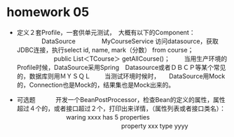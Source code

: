 # homework 05

 * 定义２套Profile，一套供单元测试，　大概有以下的Component：
   　　　　DataSource
   　　　　MyCourseService 访问datasource，获取JDBC连接，执行select id, name, mark（分数） from course；
   　　　　　　public List＜TCourse＞ getAllCourse()；
   　　当用生产环境的Profile时候，DataSource采用Spring　Datasource或者ＤＢＣＰ等某个常见的，数据库则用ＭＹＳＱＬ
   　　当测试环境时候时，　　DataSource用Mock的，Connection也是Mock的，结果集也是Mock出来的。　
 
 * 可选题
   　　　开发一个BeanPostProcessor，检查Bean的定义的属性，属性超过４个的，或者接口超过２个，打印出来详情，（属性列表或者接口类名）：
   　　　　　　　　waring xxxx has 5 properties 
   　　　　　　　　　　　　　　　　　property xxx type yyyy
 